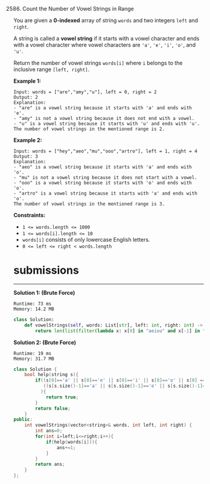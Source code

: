 2586. Count the Number of Vowel Strings in Range

You are given a **0-indexed** array of string `words` and two integers `left` and `right`.

A string is called a **vowel string** if it starts with a vowel character and ends with a vowel character where vowel characters are `'a'`, `'e'`, `'i'`, `'o'`, and `'u'`.

Return the number of vowel strings `words[i]` where `i` belongs to the inclusive range `[left, right]`.

 

**Example 1:**
```
Input: words = ["are","amy","u"], left = 0, right = 2
Output: 2
Explanation: 
- "are" is a vowel string because it starts with 'a' and ends with 'e'.
- "amy" is not a vowel string because it does not end with a vowel.
- "u" is a vowel string because it starts with 'u' and ends with 'u'.
The number of vowel strings in the mentioned range is 2.
```

**Example 2:**
```
Input: words = ["hey","aeo","mu","ooo","artro"], left = 1, right = 4
Output: 3
Explanation: 
- "aeo" is a vowel string because it starts with 'a' and ends with 'o'.
- "mu" is not a vowel string because it does not start with a vowel.
- "ooo" is a vowel string because it starts with 'o' and ends with 'o'.
- "artro" is a vowel string because it starts with 'a' and ends with 'o'.
The number of vowel strings in the mentioned range is 3.
```

**Constraints:**

* `1 <= words.length <= 1000`
* `1 <= words[i].length <= 10`
* `words[i]` consists of only lowercase English letters.
* `0 <= left <= right < words.length`

# submissions
---
**Solution 1: (Brute Force)**
```
Runtime: 73 ms
Memory: 14.2 MB
```
```python
class Solution:
    def vowelStrings(self, words: List[str], left: int, right: int) -> int:
        return len(list(filter(lambda x: x[0] in "aeiou" and x[-1] in "aeiou", words[left: right+1])))
```

**Solution 2: (Brute Force)**
```
Runtime: 19 ms
Memory: 31.7 MB
```
```c++
class Solution {
    bool help(string s){
        if((s[0]=='a' || s[0]=='e' || s[0]=='i' || s[0]=='o' || s[0] == 'u') && 
           ((s[s.size()-1]=='a' || s[s.size()-1]=='e' || s[s.size()-1]=='i' || s[s.size()-1]=='o' || s[s.size()-1] == 'u'))
          ){
            return true;
        }
        return false;
    }
public:
    int vowelStrings(vector<string>& words, int left, int right) {
        int ans=0;
        for(int i=left;i<=right;i++){
            if(help(words[i])){
                ans+=1;
            }
        }
        return ans;
    }
};
```
